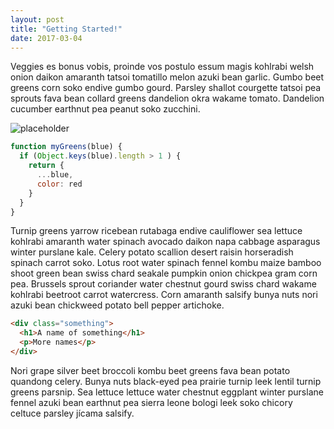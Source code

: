 ```yaml
---
layout: post
title: "Getting Started!"
date: 2017-03-04
---
```


Veggies es bonus vobis, proinde vos postulo essum magis kohlrabi welsh onion daikon amaranth tatsoi tomatillo melon azuki bean garlic. Gumbo beet greens corn soko endive gumbo gourd. Parsley shallot courgette tatsoi pea sprouts fava bean collard greens dandelion okra wakame tomato. Dandelion cucumber earthnut pea peanut soko zucchini.

![placeholder](https://images.unsplash.com/photo-1468793195345-d9d67818016d?dpr=1&auto=format&fit=crop&w=1500&h=994&q=80&cs=tinysrgb&crop=)

``` javascript
function myGreens(blue) {
  if (Object.keys(blue).length > 1 ) {
    return {
      ...blue,
      color: red
    }
  }
}
```

Turnip greens yarrow ricebean rutabaga endive cauliflower sea lettuce kohlrabi amaranth water spinach avocado daikon napa cabbage asparagus winter purslane kale. Celery potato scallion desert raisin horseradish spinach carrot soko. Lotus root water spinach fennel kombu maize bamboo shoot green bean swiss chard seakale pumpkin onion chickpea gram corn pea. Brussels sprout coriander water chestnut gourd swiss chard wakame kohlrabi beetroot carrot watercress. Corn amaranth salsify bunya nuts nori azuki bean chickweed potato bell pepper artichoke.

``` html
<div class="something">
  <h1>A name of something</h1>
  <p>More names</p>
</div>
```

Nori grape silver beet broccoli kombu beet greens fava bean potato quandong celery. Bunya nuts black-eyed pea prairie turnip leek lentil turnip greens parsnip. Sea lettuce lettuce water chestnut eggplant winter purslane fennel azuki bean earthnut pea sierra leone bologi leek soko chicory celtuce parsley jícama salsify.



